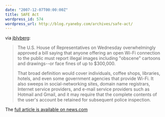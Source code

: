 ```yaml
---
date: "2007-12-07T00:00:00Z"
title: SAFE Act
wordpress_id: 574
wordpress_url: http://blog.ryaneby.com/archives/safe-act/
---
```

via <a href="http://blyberg.net/">jblyberg</a>:

<blockquote>The U.S. House of Representatives on Wednesday overwhelmingly approved a bill saying that anyone offering an open Wi-Fi connection to the public must report illegal images including "obscene" cartoons and drawings--or face fines of up to $300,000.

That broad definition would cover individuals, coffee shops, libraries, hotels, and even some government agencies that provide Wi-Fi. It also sweeps in social-networking sites, domain name registrars, Internet service providers, and e-mail service providers such as Hotmail and Gmail, and it may require that the complete contents of the user's account be retained for subsequent police inspection.</blockquote>

The <a href="http://www.news.com/8301-13578_3-9829759-38.html?tag=nefd.top">full article is available on news.com</a>
